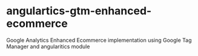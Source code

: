 # angulartics-gtm-enhanced-ecommerce
Google Analytics Enhanced Ecommerce implementation using Google Tag Manager and angularitics module
